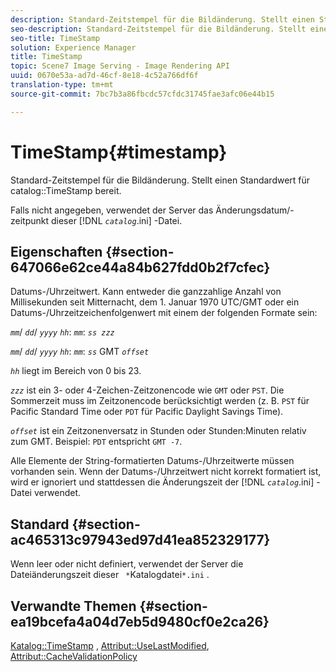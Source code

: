 ```yaml
---
description: Standard-Zeitstempel für die Bildänderung. Stellt einen Standardwert für den Katalog TimeStamp bereit.
seo-description: Standard-Zeitstempel für die Bildänderung. Stellt einen Standardwert für den Katalog TimeStamp bereit.
seo-title: TimeStamp
solution: Experience Manager
title: TimeStamp
topic: Scene7 Image Serving - Image Rendering API
uuid: 0670e53a-ad7d-46cf-8e18-4c52a766df6f
translation-type: tm+mt
source-git-commit: 7bc7b3a86fbcdc57cfdc31745fae3afc06e44b15

---
```



# TimeStamp{#timestamp}

Standard-Zeitstempel für die Bildänderung. Stellt einen Standardwert für catalog::TimeStamp bereit.

Falls nicht angegeben, verwendet der Server das Änderungsdatum/-zeitpunkt dieser [!DNL *`catalog`*.ini] -Datei.

## Eigenschaften {#section-647066e62ce44a84b627fdd0b2f7cfec}

Datums-/Uhrzeitwert. Kann entweder die ganzzahlige Anzahl von Millisekunden seit Mitternacht, dem 1. Januar 1970 UTC/GMT oder ein Datums-/Uhrzeitzeichenfolgenwert mit einem der folgenden Formate sein:

*`mm`*/ *`dd`*/ *`yyyy`* *`hh`*: *`mm`*: *`ss zzz`*

*`mm`*/ *`dd`*/ *`yyyy`* *`hh`*: *`mm`*: *`ss`* GMT *`offset`*

*`hh`* liegt im Bereich von 0 bis 23.

*`zzz`* ist ein 3- oder 4-Zeichen-Zeitzonencode wie `GMT` oder `PST`. Die Sommerzeit muss im Zeitzonencode berücksichtigt werden (z. B. `PST` für Pacific Standard Time oder `PDT` für Pacific Daylight Savings Time).

*`offset`* ist ein Zeitzonenversatz in Stunden oder Stunden:Minuten relativ zum GMT. Beispiel: `PDT` entspricht `GMT -7`.

Alle Elemente der String-formatierten Datums-/Uhrzeitwerte müssen vorhanden sein. Wenn der Datums-/Uhrzeitwert nicht korrekt formatiert ist, wird er ignoriert und stattdessen die Änderungszeit der [!DNL *`catalog`*.ini] -Datei verwendet.

## Standard {#section-ac465313c97943ed97d41ea852329177}

Wenn leer oder nicht definiert, verwendet der Server die Dateiänderungszeit dieser ` *`Katalogdatei`*.ini` .

## Verwandte Themen {#section-ea19bcefa4a04d7eb5d9480cf0e2ca26}

[Katalog::TimeStamp](../../../../../is-api/image-catalog/image-serving-api-ref/c-image-catalog-reference/c-image-svg-data-reference/c-image-data-reference/r-timestamp-cat.md#reference-59a27b72f4cb4a53a3baba83214c4ded) , [Attribut::UseLastModified](../../../../../is-api/image-catalog/image-serving-api-ref/c-image-catalog-reference/c-attributes-reference/r-uselastmodified.md#reference-73ecc421e6864a38aec5a4775f06b8e8), [Attribut::CacheValidationPolicy](../../../../../is-api/image-catalog/image-serving-api-ref/c-image-catalog-reference/c-attributes-reference/r-cachevalidationpolicy.md#reference-e55e52fd749041718a9af69fa2027b57)
